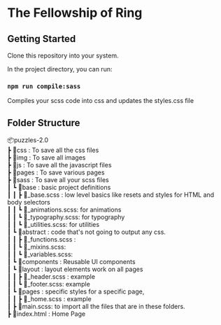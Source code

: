 # The Fellowship of Ring

## Getting Started

Clone this repository into your system.

In the project directory, you can run:
### `npm run compile:sass` 
Compiles your scss code into css and updates the styles.css file

## Folder Structure

📦puzzles-2.0 <br>
┣ 📂css : To save all the css files <br>
┣ 📂img : To save all images <br>
┣ 📂js : To save all the javascript files<br>
┣ 📂pages : To save various pages <br>
┣ 📂sass : To save all your scss files <br>
┃ ┗ 📂base : basic project definitions <br>
┃ ┃ ┣ 📜_base.scss : low level basics like resets and styles for HTML and body selectors<br>
┃ ┃ ┗ 📜_animations.scss: for animations <br>
┃ ┃ ┗ 📜_typography.scss: for typography <br>
┃ ┃ ┗ 📜_utilities.scss: for utilities <br>
┃ ┗ 📂abstract : code that's not going to output any css. <br>
┃ ┃ ┣ 📜_functions.scss :  <br>
┃ ┃ ┗ 📜_mixins.scss: <br>
┃ ┃ ┗ 📜_variables.scss: <br>
┃ ┗ 📂components : Reusable UI components <br>
┃ ┗ 📂layout : layout elements work on all pages <br>
┃ ┃ ┣ 📜_header.scss :  example<br>
┃ ┃ ┗ 📜_footer.scss: example <br>
┃ ┗ 📂pages : specific styles for a specific page,<br>
┃ ┃ ┣ 📜_home.scss :  example<br>
┃ ┣ 📜main.scss: to import all the files that are in these folders. <br>
┣ 📜index.html : Home Page <br>
